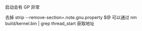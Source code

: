 启动会有 GP 异常

去掉 strip --remove-section=.note.gnu.property $@
可以通过 nm build/kernel.bin | grep thread_start 获取地址